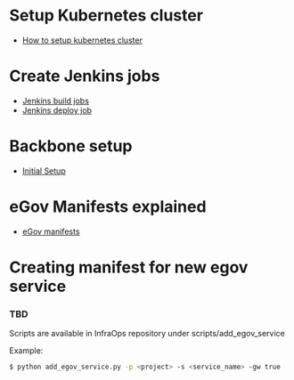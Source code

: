 # Setup Kubernetes cluster

* [How to setup kubernetes cluster](https://github.com/gajendran-egov/train-devops/blob/master/docs/setup_kubernetes_cluster.md)


# Create Jenkins jobs
* [Jenkins build jobs](https://github.com/gajendran-egov/train-devops/blob/master/docs/jenkins_build_jobs.md)
* [Jenkins deploy job](https://github.com/gajendran-egov/train-devops/blob/master/docs/jenkins_deploy_job.md)

# Backbone setup
* [Initial Setup](https://github.com/gajendran-egov/train-devops/blob/master/docs/initial_setup.md)

# eGov Manifests explained

* [eGov manifests](https://github.com/gajendran-egov/train-devops/blob/master/docs/egov_manifests.md)


# Creating manifest for new egov service


### TBD

Scripts are available in InfraOps repository under scripts/add_egov_service

Example:

```sh
$ python add_egov_service.py -p <project> -s <service_name> -gw true
```
